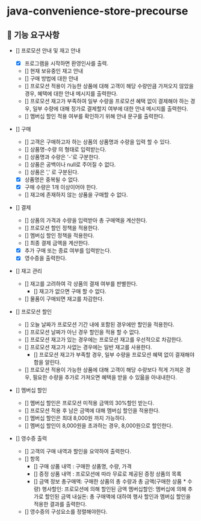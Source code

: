 # java-convenience-store-precourse

## 📝 기능 요구사항


- [] 프로모션 안내 및 재고 안내
  - [x] 프로그램을 시작하면 환영인사를 출력.
  - [] 현재 보유중인 재고 안내 
  - [] 구매 방법에 대한 안내 
  - [] 프로모션 적용이 가능한 상품에 대해 고객이 해당 수량만큼 가져오지 않았을 경우, 혜택에 대한 안내 메시지를 출력한다.
  - [] 프로모션 재고가 부족하여 일부 수량을 프로모션 혜택 없이 결제해야 하는 경우, 일부 수량에 대해 정가로 결제할지 여부에 대한 안내 메시지를 출력한다.
  - [] 멤버십 할인 적용 여부를 확인하기 위해 안내 문구를 출력한다.

- [] 구매 
    - [] 고객은 구매하고자 하는 상품의 상품명과 수량을 입력 할 수 있다.
    - [] 상품명-수량 의 형태로 입력받는다.
    - [] 상품명과 수량은 '-'로 구분한다.
    - [] 상품은 공백이나 null로 주어질 수 없다. 
    - [] 상품은 ',' 로 구분된다.
    - [x] 상품명은 중복될 수 없다.
    - [x] 구매 수량은 1개 이상이어야 한다. 
    - [] 재고에 존재하지 않는 상품을 구매할 수 없다. 

- [] 결제 
    - [] 상품의 가격과 수량을 입력받아 총 구매액을 계산한다.
    - [] 프로모션 할인 정책을 적용한다.
    - [] 멤버십 할인 정책을 적용한다.
    - [] 최종 결제 금액을 계산한다.
    - [x] 추가 구매 또는 종료 여부를 입력받는다.
    - [x] 영수증을 출력한다.

- [] 재고 관리
  - [] 재고를 고려하여 각 상품의 결재 여부를 판별한다. 
    - [] 재고가 없으면 구매 할 수 없다.
  - [] 물품이 구매되면 재고를 차감한다. 

- [] 프로모션 할인 
    - [] 오늘 날짜가 프로모션 기간 내에 포함된 경우에만 할인을 적용한다.
    - [] 프로모션 날짜가 아닌 경우 할인을 적용 할 수 없다. 
    - [] 프로모션 재고가 있는 경우에는 프로모션 재고를 우선적으로 차감한다. 
    - [] 프로모션 재고가 사없는 경우에는 일반 재고를 사용한다. 
      - [] 프로모션 재고가 부족할 경우, 일부 수량을 프로모션 혜택 없이 결재해야함을 알린다. 
    - [] 프로모션 적용이 가능한 상품에 대해 고객이 해당 수량보다 적게 가져온 경우, 필요한 수량을 추가로 가져오면 혜택을 받을 수 있읆을 아내내한다. 
  
- [] 멤버십 할인
  - [] 멤버십 할인은 프로모션 미적용 금액의 30%할인 받는다. 
  - [] 프로모션 적용 후 남은 금액에 대해 멤버십 할인을 적용한다. 
  - [] 멤버십 할인은 최대 8,000원 까지 가능하다. 
  - [] 멤버십 할인이 8,000원을 초과하는 경우, 8,000원으로 할인한다.

- [] 영수증 출력 
  - [] 고객의 구매 내역과 할인을 요약하여 출력한다. 
  - [] 항목
    - [] 구매 상품 내역 : 구매한 상품명, 수량, 가격
    - [] 증정 상품 내역 : 프로모션에 따라 무료로 제공된 증정 상품의 목록
    - [] 금액 정보
      총구매액: 구매한 상품의 총 수량과 총 금액(구매한 상품 * 수량)
      행사할인: 프로모션에 의해 할인된 금액
      멤버십할인: 멤버십에 의해 추가로 할인된 금액
      내실돈: 총 구매액에 대하여 행사 할인과 멤버십 할인을 적용한 결과를 출력한다. 
  - [] 영수증의 구성요소를 정렬해야한다. 
